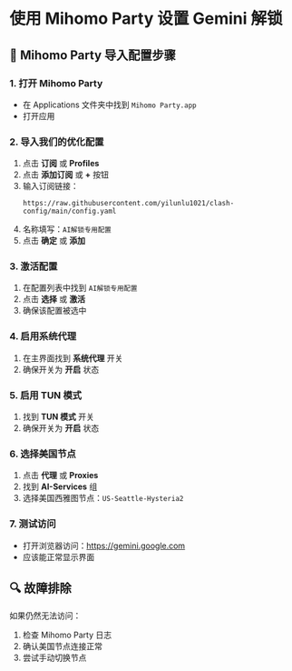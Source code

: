 # 使用 Mihomo Party 设置 Gemini 解锁

## 🎯 Mihomo Party 导入配置步骤

### 1. 打开 Mihomo Party
- 在 Applications 文件夹中找到 `Mihomo Party.app`
- 打开应用

### 2. 导入我们的优化配置
1. 点击 **订阅** 或 **Profiles** 
2. 点击 **添加订阅** 或 **+** 按钮
3. 输入订阅链接：
   ```
   https://raw.githubusercontent.com/yilunlu1021/clash-config/main/config.yaml
   ```
4. 名称填写：`AI解锁专用配置`
5. 点击 **确定** 或 **添加**

### 3. 激活配置
1. 在配置列表中找到 `AI解锁专用配置`
2. 点击 **选择** 或 **激活**
3. 确保该配置被选中

### 4. 启用系统代理
1. 在主界面找到 **系统代理** 开关
2. 确保开关为 **开启** 状态

### 5. 启用 TUN 模式
1. 找到 **TUN 模式** 开关
2. 确保开关为 **开启** 状态

### 6. 选择美国节点
1. 点击 **代理** 或 **Proxies**
2. 找到 **AI-Services** 组
3. 选择美国西雅图节点：`US-Seattle-Hysteria2`

### 7. 测试访问
- 打开浏览器访问：https://gemini.google.com
- 应该能正常显示界面

## 🔍 故障排除
如果仍然无法访问：
1. 检查 Mihomo Party 日志
2. 确认美国节点连接正常
3. 尝试手动切换节点